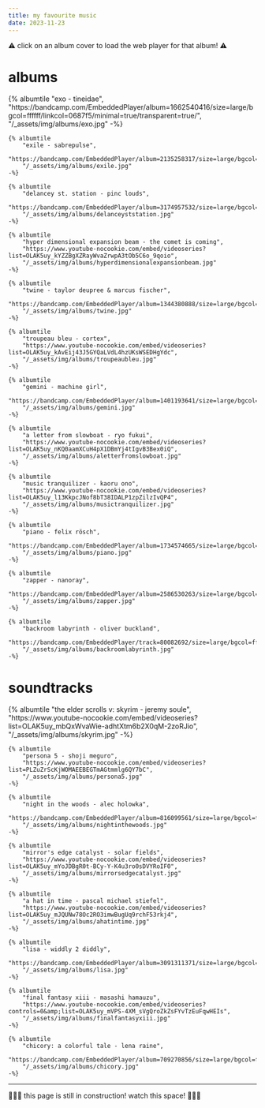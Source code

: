 ```yaml
---
title: my favourite music
date: 2023-11-23
---
```


⚠️ click on an album cover to load the web player for that album! ⚠️

<h1>albums</h1>

<div class="album-tiles-grid">
    {% albumtile 
        "exo - tineidae",
        "https://bandcamp.com/EmbeddedPlayer/album=1662540416/size=large/bgcol=ffffff/linkcol=0687f5/minimal=true/transparent=true/",
        "/_assets/img/albums/exo.jpg" 
    -%}

    {% albumtile
        "exile - sabrepulse",
        "https://bandcamp.com/EmbeddedPlayer/album=2135258317/size=large/bgcol=ffffff/linkcol=0687f5/minimal=true/transparent=true/",
        "/_assets/img/albums/exile.jpg"
    -%}

    {% albumtile
        "delancey st. station - pinc louds",
        "https://bandcamp.com/EmbeddedPlayer/album=3174957532/size=large/bgcol=ffffff/linkcol=0687f5/minimal=true/transparent=true/",
        "/_assets/img/albums/delanceyststation.jpg"
    -%}

    {% albumtile
        "hyper dimensional expansion beam - the comet is coming",
        "https://www.youtube-nocookie.com/embed/videoseries?list=OLAK5uy_kYZZBgXZRayWvaZrwpA3tOb5C6o_9qoio",
        "/_assets/img/albums/hyperdimensionalexpansionbeam.jpg"
    -%}

    {% albumtile
        "twine - taylor deupree & marcus fischer",
        "https://bandcamp.com/EmbeddedPlayer/album=1344380888/size=large/bgcol=ffffff/linkcol=0687f5/minimal=true/transparent=true/",
        "/_assets/img/albums/twine.jpg"
    -%}

    {% albumtile
        "troupeau bleu - cortex",
        "https://www.youtube-nocookie.com/embed/videoseries?list=OLAK5uy_kAvEij43J5GYQaLVdL4hzUKsWSEDHgYdc",
        "/_assets/img/albums/troupeaubleu.jpg"
    -%}

    {% albumtile
        "gemini - machine girl",
        "https://bandcamp.com/EmbeddedPlayer/album=1401193641/size=large/bgcol=ffffff/linkcol=0687f5/minimal=true/transparent=true/",
        "/_assets/img/albums/gemini.jpg"
    -%}

    {% albumtile
        "a letter from slowboat - ryo fukui",
        "https://www.youtube-nocookie.com/embed/videoseries?list=OLAK5uy_nKQ0aamXCuH4pX1DBmYj4tIgvB3Bex0iQ",
        "/_assets/img/albums/aletterfromslowboat.jpg"
    -%}

    {% albumtile
        "music tranquilizer - kaoru ono",
        "https://www.youtube-nocookie.com/embed/videoseries?list=OLAK5uy_l13KkpcJNof8bT38IDALP1zpZilzIvQP4",
        "/_assets/img/albums/musictranquilizer.jpg"
    -%}

    {% albumtile
        "piano - felix rösch",
        "https://bandcamp.com/EmbeddedPlayer/album=1734574665/size=large/bgcol=ffffff/linkcol=0687f5/minimal=true/transparent=true/",
        "/_assets/img/albums/piano.jpg"
    -%}

    {% albumtile
        "zapper - nanoray",
        "https://bandcamp.com/EmbeddedPlayer/album=2586530263/size=large/bgcol=ffffff/linkcol=0687f5/minimal=true/transparent=true/",
        "/_assets/img/albums/zapper.jpg"
    -%}

    {% albumtile
        "backroom labyrinth - oliver buckland",
        "https://bandcamp.com/EmbeddedPlayer/track=80082692/size=large/bgcol=ffffff/linkcol=0687f5/minimal=true/transparent=true/",
        "/_assets/img/albums/backroomlabyrinth.jpg"
    -%}
</div>

# soundtracks
 
<div class="album-tiles-grid">
    {% albumtile
        "the elder scrolls v: skyrim - jeremy soule",
        "https://www.youtube-nocookie.com/embed/videoseries?list=OLAK5uy_mbQxWvaWie-adhtXtm6b2X0qM-2zoRJio",
        "/_assets/img/albums/skyrim.jpg"
    -%}

    {% albumtile
        "persona 5 - shoji meguro",
        "https://www.youtube-nocookie.com/embed/videoseries?list=PLZuZrScKjWOMAEEBEGTmAGtmmlg6QY7bC",
        "/_assets/img/albums/persona5.jpg"
    -%}

    {% albumtile
        "night in the woods - alec holowka",
        "https://bandcamp.com/EmbeddedPlayer/album=816099561/size=large/bgcol=ffffff/linkcol=0687f5/minimal=true/transparent=true/",
        "/_assets/img/albums/nightinthewoods.jpg"
    -%}

    {% albumtile
        "mirror's edge catalyst - solar fields",
        "https://www.youtube-nocookie.com/embed/videoseries?list=OLAK5uy_mYoJDBgR0t-BCy-Y-K4u3ro0sDVYRoIF0",
        "/_assets/img/albums/mirrorsedgecatalyst.jpg"
    -%}

    {% albumtile
        "a hat in time - pascal michael stiefel",
        "https://www.youtube-nocookie.com/embed/videoseries?list=OLAK5uy_mJQUNw78Oc2RO3imwBugUq9rchF53rkj4",
        "/_assets/img/albums/ahatintime.jpg"
    -%}

    {% albumtile
        "lisa - widdly 2 diddly",
        "https://bandcamp.com/EmbeddedPlayer/album=3091311371/size=large/bgcol=ffffff/linkcol=0687f5/minimal=true/transparent=true/",
        "/_assets/img/albums/lisa.jpg"
    -%}

    {% albumtile
        "final fantasy xiii - masashi hamauzu",
        "https://www.youtube-nocookie.com/embed/videoseries?controls=0&amp;list=OLAK5uy_mVPS-4XM_sVgQroZkZsFYvTzEuFqwHEIs",
        "/_assets/img/albums/finalfantasyxiii.jpg"
    -%}

    {% albumtile
        "chicory: a colorful tale - lena raine",
        "https://bandcamp.com/EmbeddedPlayer/album=709270856/size=large/bgcol=ffffff/linkcol=0687f5/minimal=true/transparent=true/",
        "/_assets/img/albums/chicory.jpg"
    -%}
</div>

<!-- # artists -->

<hr>

🚧👷‍♂️ this page is still in construction! watch this space! 👷‍♀️🚧

<script>
    document.querySelectorAll('.hide').forEach(item => {
      item.addEventListener('click', element => {
        element.currentTarget.style.display = "none";
        element.currentTarget.nextElementSibling.style.display = "block";
      })
    })
</script>